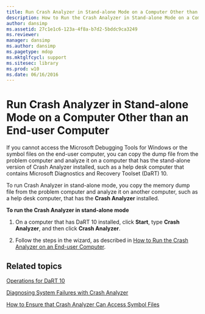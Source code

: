 ```yaml
---
title: Run Crash Analyzer in Stand-alone Mode on a Computer Other than an End-user Computer
description: How to Run the Crash Analyzer in Stand-alone Mode on a Computer Other than an End-user Computer
author: dansimp
ms.assetid: 27c1e1c6-123a-4f8a-b7d2-5bddc9ca3249
ms.reviewer: 
manager: dansimp
ms.author: dansimp
ms.pagetype: mdop
ms.mktglfcycl: support
ms.sitesec: library
ms.prod: w10
ms.date: 06/16/2016
---
```



# Run Crash Analyzer in Stand-alone Mode on a Computer Other than an End-user Computer


If you cannot access the Microsoft Debugging Tools for Windows or the symbol files on the end-user computer, you can copy the dump file from the problem computer and analyze it on a computer that has the stand-alone version of Crash Analyzer installed, such as a help desk computer that contains Microsoft Diagnostics and Recovery Toolset (DaRT) 10.

To run Crash Analyzer in stand-alone mode, you copy the memory dump file from the problem computer and analyze it on another computer, such as a help desk computer, that has the **Crash Analyzer** installed.

**To run the Crash Analyzer in stand-alone mode**

1.  On a computer that has DaRT 10 installed, click **Start**, type **Crash Analyzer**, and then click **Crash Analyzer**.

2.  Follow the steps in the wizard, as described in [How to Run the Crash Analyzer on an End-user Computer](how-to-run-the-crash-analyzer-on-an-end-user-computer-dart-10.md).

## Related topics


[Operations for DaRT 10](operations-for-dart-10.md)

[Diagnosing System Failures with Crash Analyzer](diagnosing-system-failures-with-crash-analyzer-dart-10.md)

[How to Ensure that Crash Analyzer Can Access Symbol Files](how-to-ensure-that-crash-analyzer-can-access-symbol-files-dart-10.md)

 

 





